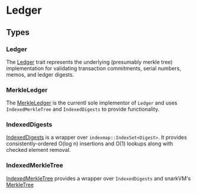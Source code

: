 # Ledger

## Types

### Ledger

The [Ledger](https://github.com/AleoHQ/snarkOS/blob/staging/consensus/src/ledger/mod.rs) trait represents the underlying (presumably merkle tree) implementation for validating transaction commitments, serial numbers, memos, and ledger digests.

### MerkleLedger

The [MerkleLedger](https://github.com/AleoHQ/snarkOS/blob/staging/consensus/src/ledger/merkle.rs) is the currentl sole implementor of `Ledger` and uses `IndexedMerkleTree` and `IndexedDigests` to provide functionality.

### IndexedDigests

[IndexedDigests](https://github.com/AleoHQ/snarkOS/blob/staging/consensus/src/ledger/indexed_digests.rs) is a wrapper over `indexmap::IndexSet<Digest>`. It provides consistently-ordered O(log n) insertions and O(1) lookups along with checked element removal.

### IndexedMerkleTree

[IndexedMerkleTree](https://github.com/AleoHQ/snarkOS/blob/staging/consensus/src/ledger/indexed_merkle_tree.rs) provides a wrapper over `IndexedDigests` and snarkVM's [MerkleTree](https://github.com/AleoHQ/snarkVM/blob/snarkvm-ir/algorithms/src/merkle_tree/merkle_tree.rs)
